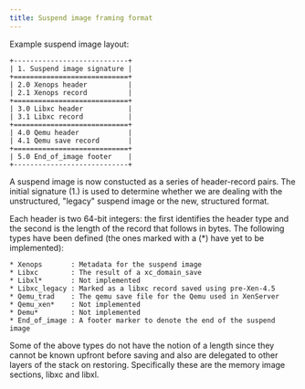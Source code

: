 ```yaml
---
title: Suspend image framing format
---
```


Example suspend image layout:

    +----------------------------+
    | 1. Suspend image signature |
    +============================+
    | 2.0 Xenops header          |
    | 2.1 Xenops record          |
    +============================+
    | 3.0 Libxc header           |
    | 3.1 Libxc record           |
    +============================+
    | 4.0 Qemu header            |
    | 4.1 Qemu save record       |
    +============================+
    | 5.0 End_of_image footer    |
    +----------------------------+

A suspend image is now constucted as a series of header-record pairs. The
initial signature (1.) is used to determine whether we are dealing with the
unstructured, "legacy" suspend image or the new, structured format.

Each header is two 64-bit integers: the first identifies the header type and
the second is the length of the record that follows in bytes. The following
types have been defined (the ones marked with a (*) have yet to be
implemented):

    * Xenops       : Metadata for the suspend image
    * Libxc        : The result of a xc_domain_save
    * Libxl*       : Not implemented
    * Libxc_legacy : Marked as a libxc record saved using pre-Xen-4.5
    * Qemu_trad    : The qemu save file for the Qemu used in XenServer
    * Qemu_xen*    : Not implemented
    * Demu*        : Not implemented
    * End_of_image : A footer marker to denote the end of the suspend image

Some of the above types do not have the notion of a length since they cannot be
known upfront before saving and also are delegated to other layers of the stack
on restoring. Specifically these are the memory image sections, libxc and
libxl.

